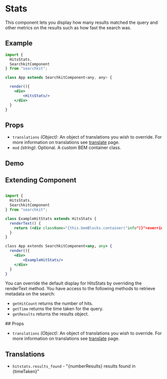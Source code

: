 # Stats
This component lets you display how many results matched the query and other metrics on the results such as how fast the search was.

## Example

```jsx
import {
  HitsStats,
  SearchkitComponent
} from "searchkit";

class App extends SearchkitComponent<any, any> {

  render(){
    <div>
        <HitsStats/>
    </div>
  }
}
```
## Props
- `translations` *(Object)*: An object of translations you wish to override. For more information on translations see [translate](../../core/Translate.md) page.
- `mod` *(string)*: Optional. A custom BEM container class.

## Demo
[](codepen://searchkit/PZWZbP?height=400&theme=0)

## Extending Component

```jsx

import {
  HitsStats,
  SearchkitComponent
} from "searchkit";

class ExampleHitStats extends HitsStats {
  renderText() {
    return (<div className="{this.bemBlocks.container("info")}">override text</div>)
  }
}

class App extends SearchkitComponent<any, any> {
  render(){
    <div>
        <ExampleHitStats/>
    </div>
  }
}
```

You can override the default display for HitsStats by overriding the renderText method. You have access to the following methods to retrieve metadata on the search:
- `getHitCount` returns the number of hits.
- `getTime` returns the time taken for the query.
- `getResults` returns the results object.

## Props
- `translations` *(Object)*: An object of translations you wish to override. For more information on translations see [translate](../../core/Translate.md) page.

## Translations
- `hitstats.results_found` - "{numberResults} results found in {timeTaken}"
